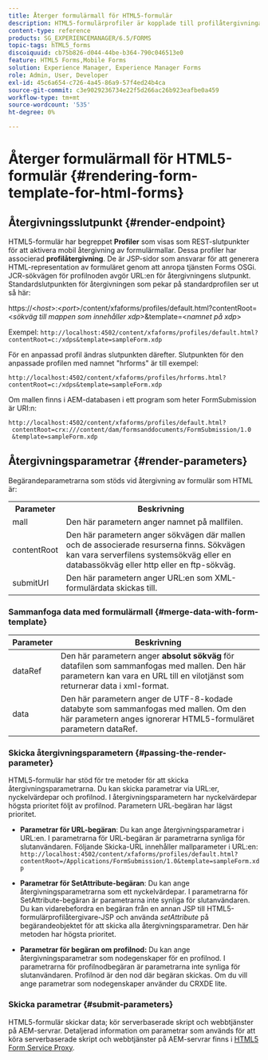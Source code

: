 ```yaml
---
title: Återger formulärmall för HTML5-formulär
description: HTML5-formulärprofiler är kopplade till profilåtergivningar. Profilåtergivning är JSP-sidor som ansvarar för att generera HTML-representation av formuläret genom att anropa tjänsten Forms OSGi.
content-type: reference
products: SG_EXPERIENCEMANAGER/6.5/FORMS
topic-tags: hTML5_forms
discoiquuid: cb75b826-d044-44be-b364-790c046513e0
feature: HTML5 Forms,Mobile Forms
solution: Experience Manager, Experience Manager Forms
role: Admin, User, Developer
exl-id: 45c6a654-c726-4a45-86a9-57f4ed24b4ca
source-git-commit: c3e9029236734e22f5d266ac26b923eafbe0a459
workflow-type: tm+mt
source-wordcount: '535'
ht-degree: 0%

---
```


# Återger formulärmall för HTML5-formulär {#rendering-form-template-for-html-forms}

## Återgivningsslutpunkt {#render-endpoint}

HTML5-formulär har begreppet **Profiler** som visas som REST-slutpunkter för att aktivera mobil återgivning av formulärmallar. Dessa profiler har associerad **profilåtergivning**. De är JSP-sidor som ansvarar för att generera HTML-representation av formuläret genom att anropa tjänsten Forms OSGi. JCR-sökvägen för profilnoden avgör URL:en för återgivningens slutpunkt. Standardslutpunkten för återgivningen som pekar på standardprofilen ser ut så här:

https://&lt;*host*>:&lt;*port*>/content/xfaforms/profiles/default.html?contentRoot=&lt;*sökväg till mappen som innehåller xdp*>&amp;template=&lt;*namnet på xdp*>

Exempel: `http://localhost:4502/content/xfaforms/profiles/default.html?contentRoot=c:/xdps&template=sampleForm.xdp`

För en anpassad profil ändras slutpunkten därefter. Slutpunkten för den anpassade profilen med namnet &quot;hrforms&quot; är till exempel:

`http://localhost:4502/content/xfaforms/profiles/hrforms.html?contentRoot=c:/xdps&template=sampleForm.xdp`

Om mallen finns i AEM-databasen i ett program som heter FormSubmission är URI:n:

```http
http://localhost:4502/content/xfaforms/profiles/default.html?
 contentRoot=crx:///content/dam/formsanddocuments/FormSubmission/1.0
 &template=sampleForm.xdp
```

## Återgivningsparametrar {#render-parameters}

Begärandeparametrarna som stöds vid återgivning av formulär som HTML är:

<table>
 <tbody>
  <tr>
   <th><strong>Parameter </strong></th>
   <th><strong>Beskrivning</strong></th>
  </tr>
  <tr>
   <td>mall <br /> </td>
   <td>Den här parametern anger namnet på mallfilen.<br /> </td>
  </tr>
  <tr>
   <td>contentRoot<br /> </td>
   <td>Den här parametern anger sökvägen där mallen och de associerade resurserna finns. Sökvägen kan vara serverfilens systemsökväg eller en databassökväg eller http eller en ftp-sökväg.<br /> </td>
  </tr>
  <tr>
   <td>submitUrl<br /> </td>
   <td>Den här parametern anger URL:en som XML-formulärdata skickas till.<br /> </td>
  </tr>
 </tbody>
</table>

### Sammanfoga data med formulärmall {#merge-data-with-form-template}

| Parameter | Beskrivning |
|---|---|
| dataRef | Den här parametern anger **absolut sökväg** för datafilen som sammanfogas med mallen. Den här parametern kan vara en URL till en vilotjänst som returnerar data i xml-format. |
| data | Den här parametern anger de UTF-8-kodade databyte som sammanfogas med mallen. Om den här parametern anges ignorerar HTML5-formuläret parametern dataRef. |

### Skicka återgivningsparametern {#passing-the-render-parameter}

HTML5-formulär har stöd för tre metoder för att skicka återgivningsparametrarna. Du kan skicka parametrar via URL:er, nyckelvärdepar och profilnod. I återgivningsparametern har nyckelvärdepar högsta prioritet följt av profilnod. Parametern URL-begäran har lägst prioritet.

* **Parametrar för URL-begäran**: Du kan ange återgivningsparametrar i URL:en. I parametrarna för URL-begäran är parametrarna synliga för slutanvändaren. Följande Skicka-URL innehåller mallparameter i URL:en: `http://localhost:4502/content/xfaforms/profiles/default.html?contentRoot=/Applications/FormSubmission/1.0&template=sampleForm.xdp`

* **Parametrar för SetAttribute-begäran**: Du kan ange återgivningsparametrarna som ett nyckelvärdepar. I parametrarna för SetAttribute-begäran är parametrarna inte synliga för slutanvändaren. Du kan vidarebefordra en begäran från en annan JSP till HTML5-formulärprofilåtergivare-JSP och använda *setAttribute* på begärandeobjektet för att skicka alla återgivningsparametrar. Den här metoden har högsta prioritet.

* **Parametrar för begäran om profilnod:** Du kan ange återgivningsparametrar som nodegenskaper för en profilnod. I parametrarna för profilnodbegäran är parametrarna inte synliga för slutanvändaren. Profilnod är den nod där begäran skickas. Om du vill ange parametrar som nodegenskaper använder du CRXDE lite.

### Skicka parametrar {#submit-parameters}

HTML5-formulär skickar data; kör serverbaserade skript och webbtjänster på AEM-servrar. Detaljerad information om parametrar som används för att köra serverbaserade skript och webbtjänster på AEM-servrar finns i [HTML5 Form Service Proxy](/help/forms/using/service-proxy.md).

